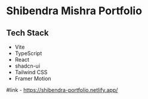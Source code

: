 # Shibendra Mishra Portfolio

## Tech Stack

- Vite
- TypeScript
- React
- shadcn-ui
- Tailwind CSS
- Framer Motion


#link - https://shibendra-portfolio.netlify.app/
